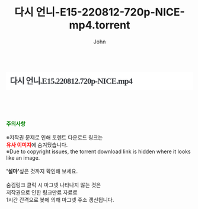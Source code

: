 ﻿---
layout: post
title:  "다시 언니-E15-220812-720p-NICE-mp4.torrent"
author: John
categories: [ 방송/음악 ]
tags: [  ]
image:  
description: "다시 언니-E15-220812-720p-NICE-mp4 torrent 정보 공유"
toc: true
toc_sticky: true
---

<br>
<div class="view-img">
<a class="view_image" href="http://torrentmobile61.com/bbs/view_image.php?fn=%2Fdata%2Ffile%2Fmusic%2F1040166537_AslP7og5_d2c15546de3d21ca7faf3f788823b7b1ae66fd2d.jpg" target="_blank"><img alt="" class="img-tag" content="http://torrentmobile61.com/data/file/music/1040166537_AslP7og5_d2c15546de3d21ca7faf3f788823b7b1ae66fd2d.jpg" itemprop="image" src="http://torrentmobile61.com/data/file/music/1040166537_AslP7og5_d2c15546de3d21ca7faf3f788823b7b1ae66fd2d.jpg"/></a></div><div class="view-content" itemprop="description">
<h1 style="margin:0px;font-size:22px;font-family:dotum;line-height:50px;color:rgb(59,62,67);padding:0px 10px;border:0px;white-space:nowrap;letter-spacing:-1px;background-color:rgb(255,255,255);">다시 언니.E15.220812.720p-NICE.mp4</h1> </div>
    
<br><br><br>
<p data-ke-size="size16"><b><span style="color: green;">주의사항</span></b><br /><br />※저작권 문제로 인해 토렌트 다운로드 링크는<br /><b><span style="color: red;">유사 이미지</span></b>에 숨겨뒀습니다.<br />※Due to copyright issues, the torrent download link is hidden where it looks like an image.<br /><br /><b>'설마'</b>싶은 것까지 확인해 보세요.<br /><br />숨김링크 클릭 시 마그넷 나타나지 않는 것은<br />저작권으로 인한 링크만료 자료로<br />1시간 간격으로 봇에 의해 마그넷 주소 갱신됩니다.</p>
